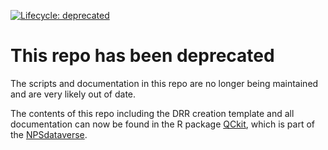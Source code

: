 <!-- badges: start -->

[![Lifecycle:
deprecated](https://img.shields.io/badge/lifecycle-deprecated-red.svg)](https://www.tidyverse.org/lifecycle/#deprecated)
<!-- badges: end -->

# This repo has been deprecated

The scripts and documentation in this repo are no longer being
maintained and are very likely out of date.

The contents of this repo including the DRR creation template and all
documentation can now be found in the R package
[QCkit](https://nationalparkservice.github.io/QCkit/), which is part of the [NPSdataverse](https://nationalparkservice.github.io/NPSdataverse/).